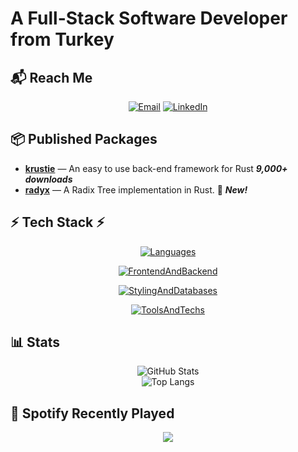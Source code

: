 # A Full-Stack Software Developer from Turkey

## 📬 Reach Me

<div align="center">

[![Email](https://img.shields.io/badge/Email-emrecancorapci@proton.me-purple?style=for-the-badge)](mailto:emrecancorapci@proton.me) [![LinkedIn](https://img.shields.io/badge/LinkedIn-Emre%20Can%20Corapci-blue?style=for-the-badge)](https://linkedin.com/in/emrecancorapci)

</div>

## 📦 Published Packages

- **[krustie](https://crates.io/crates/krustie)** —  An easy to use back-end framework for Rust ***9,000+ downloads***
- **[radyx](https://crates.io/crates/radyx)** —  A Radix Tree implementation in Rust. 🎂 ***New!***

## ⚡ Tech Stack ⚡

<div align="center">

[![Languages](https://skillicons.dev/icons?i=ts,rust,,c,cpp,cs,md)](https://github.com/emrecancorapci)

[![FrontendAndBackend](https://skillicons.dev/icons?i=astro,react,nextjs,,dotnet,nodejs,express)](https://github.com/emrecancorapci)

[![StylingAndDatabases](https://skillicons.dev/icons?i=bootstrap,sass,styledcomponents,tailwind,,postgres,mongodb)](https://github.com/emrecancorapci)

[![ToolsAndTechs](https://skillicons.dev/icons?i=arduino,bash,graphql,vite,vitest,,nginx)](https://github.com/emrecancorapci)

</div>

## 📊 Stats

<div align="center">

![GitHub Stats](https://github-readme-stats.vercel.app/api?username=emrecancorapci&show_icons=true&theme=dark&include_all_commits=true&card_width=400)  
![Top Langs](https://github-readme-stats.vercel.app/api/top-langs?username=emrecancorapci&theme=dark&langs_count=6&layout=compact&card_width=432)


</div>

## 🎵 Spotify Recently Played

<div align="center">
  
![](https://spotify-recently-played-readme.vercel.app/api?user=trknell&unique=true&count=10)

</div>
